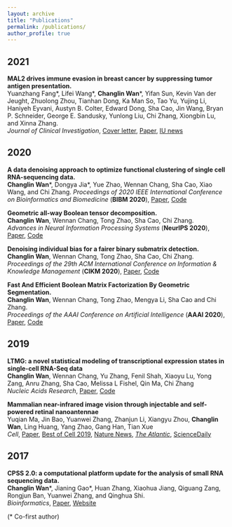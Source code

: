 ```yaml
---
layout: archive
title: "Publications"
permalink: /publications/
author_profile: true
---
```


2021
-------
**MAL2 drives immune evasion in breast cancer by suppressing tumor antigen presentation.**  
Yuanzhang Fang\*, Lifei Wang\*, **Changlin Wan**\*, Yifan Sun, Kevin Van der Jeught, Zhuolong Zhou, Tianhan Dong, Ka Man So, Tao Yu, Yujing Li, Haniyeh Eyvani, Austyn B. Colter, Edward Dong, Sha Cao, Jin Wang, Bryan P. Schneider, George E. Sandusky, Yunlong Liu, Chi Zhang, Xiongbin Lu, and Xinna Zhang.  
*Journal of Clinical Investigation*, [Cover letter](https://www.jci.org/131/1), [Paper](https://www.jci.org/articles/view/140837), [IU news](https://medicine.iu.edu/news/2021/01/how-breast-cancer-cells-disguise-from-immune-attack)

2020
--------
**A data denoising approach to optimize functional clustering of single cell RNA-sequencing data.**  
**Changlin Wan**\*, Dongya Jia\*, Yue Zhao, Wennan Chang, Sha Cao, Xiao Wang, and Chi Zhang. 
*Proceedings of 2020 IEEE International Conference on Bioinformatics and Biomedicine* (**BIBM 2020**), [Paper](https://ieeexplore.ieee.org/abstract/document/9313483), [Code](https://github.com/clwan/CIBS)

**Geometric all-way Boolean tensor decomposition.**  
**Changlin Wan**, Wennan Chang, Tong Zhao, Sha Cao, Chi Zhang.  
*Advances in Neural Information Processing Systems* (**NeurIPS 2020**), [Paper](https://arxiv.org/abs/2007.15821), [Code](https://github.com/clwan/GETF)

**Denoising individual bias for a fairer binary submatrix detection.**                   
**Changlin Wan**, Wennan Chang, Tong Zhao, Sha Cao, Chi Zhang.  
*Proceedings of the 29th ACM International Conference on Information & Knowledge Management* (**CIKM 2020**), [Paper](https://arxiv.org/abs/2007.15816), [Code](https://github.com/clwan/BIND)

**Fast And Efficient Boolean Matrix Factorization By Geometric Segmentation.**  
**Changlin Wan**, Wennan Chang, Tong Zhao, Mengya Li, Sha Cao and Chi Zhang.  
*Proceedings of the AAAI Conference on Artificial Intelligence* (**AAAI 2020**), [Paper](https://ojs.aaai.org/index.php/AAAI/article/view/6072), [Code](https://github.com/clwan/MEBF)


2019
-----
**LTMG: a novel statistical modeling of transcriptional expression states in single-cell RNA-Seq data**  
**Changlin Wan**, Wennan Chang, Yu Zhang, Fenil Shah, Xiaoyu Lu, Yong Zang, Anru Zhang, Sha Cao, Melissa L Fishel, Qin Ma, Chi Zhang  
*Nucleic Acids Research*, [Paper](https://academic.oup.com/nar/article/47/18/e111/5542876?login=true), [Code](https://github.com/clwan/LTMGSCA)

**Mammalian near-infrared image vision through injectable and self-powered retinal nanoantennae**  
Yuqian Ma, Jin Bao, Yuanwei Zhang, Zhanjun Li, Xiangyu Zhou, **Changlin Wan**, Ling Huang, Yang Zhao, Gang Han, Tian Xue  
*Cell*, [Paper](https://www.sciencedirect.com/science/article/pii/S0092867419301011), [Best of Cell 2019](https://info.cell.com/best-of-cell-2019), [Nature News](https://www.nature.com/articles/d41586-019-00735-4#:~:text=Cue%20the%20super%2Dmouse.,invisible%20to%20mammals%20%E2%80%94%20including%20humans.&text=Xue's%20team%20attached%20the%20nanoparticles,then%20injected%20them%20into%20mice.), [*The Atlantic*](https://www.theatlantic.com/science/archive/2019/02/nanotech-injections-give-mice-infrared-vision/583768/), [ScienceDaily](https://www.sciencedaily.com/releases/2019/02/190228141412.htm)


2017
-----
**CPSS 2.0: a computational platform update for the analysis of small RNA sequencing data.**  
**Changlin Wan**\*, Jianing Gao\*, Huan Zhang, Xiaohua Jiang, Qiguang Zang, Rongjun Ban, Yuanwei Zhang, and Qinghua Shi.  
*Bioinformatics*, [Paper](https://academic.oup.com/bioinformatics/article/33/20/3289/2976718), [Website](http://114.214.166.79/cpss2.0/)


(* Co-first author)

